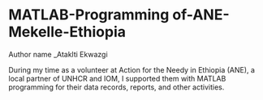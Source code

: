 # MATLAB-Programming of-ANE-Mekelle-Ethiopia
Author name _Ataklti Ekwazgi

During my time as a volunteer at Action for the Needy in Ethiopia (ANE), a local partner of UNHCR and IOM, I supported them with MATLAB programming for their data records, reports, and other activities.
